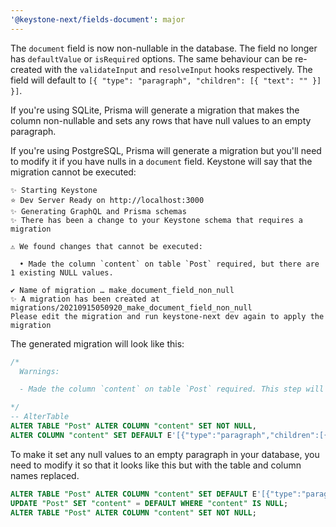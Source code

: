 ```yaml
---
'@keystone-next/fields-document': major
---
```


The `document` field is now non-nullable in the database. The field no longer has `defaultValue` or `isRequired` options. The same behaviour can be re-created with the `validateInput` and `resolveInput` hooks respectively. The field will default to `[{ "type": "paragraph", "children": [{ "text": "" }] }]`.

If you're using SQLite, Prisma will generate a migration that makes the column non-nullable and sets any rows that have null values to an empty paragraph.

If you're using PostgreSQL, Prisma will generate a migration but you'll need to modify it if you have nulls in a `document` field. Keystone will say that the migration cannot be executed:

```
✨ Starting Keystone
⭐️ Dev Server Ready on http://localhost:3000
✨ Generating GraphQL and Prisma schemas
✨ There has been a change to your Keystone schema that requires a migration

⚠️ We found changes that cannot be executed:

  • Made the column `content` on table `Post` required, but there are 1 existing NULL values.

✔ Name of migration … make_document_field_non_null
✨ A migration has been created at migrations/20210915050920_make_document_field_non_null
Please edit the migration and run keystone-next dev again to apply the migration
```

The generated migration will look like this:

```sql
/*
  Warnings:

  - Made the column `content` on table `Post` required. This step will fail if there are existing NULL values in that column.

*/
-- AlterTable
ALTER TABLE "Post" ALTER COLUMN "content" SET NOT NULL,
ALTER COLUMN "content" SET DEFAULT E'[{"type":"paragraph","children":[{"text":""}]}]';
```

To make it set any null values to an empty paragraph in your database, you need to modify it so that it looks like this but with the table and column names replaced.

```sql
ALTER TABLE "Post" ALTER COLUMN "content" SET DEFAULT E'[{"type":"paragraph","children":[{"text":""}]}]';
UPDATE "Post" SET "content" = DEFAULT WHERE "content" IS NULL;
ALTER TABLE "Post" ALTER COLUMN "content" SET NOT NULL;
```
